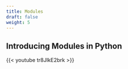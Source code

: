 ```yaml
---
title: Modules
draft: false
weight: 5
---
```


## Introducing Modules in Python
{{< youtube tr8JlkE2brk >}}